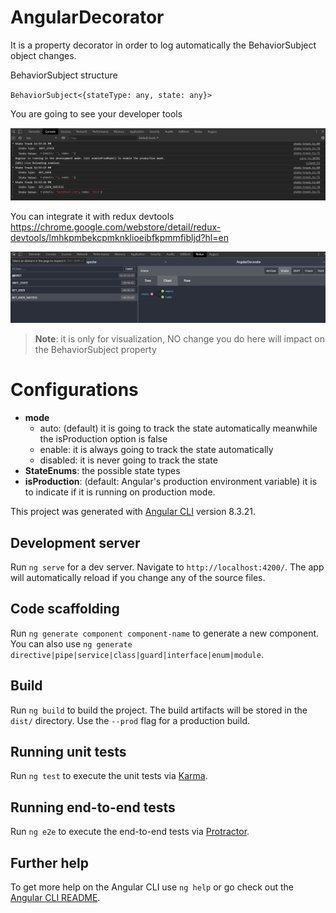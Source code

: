 # AngularDecorator

It is a property decorator in order to log automatically the BehaviorSubject object changes.

BehaviorSubject structure

`BehaviorSubject<{stateType: any, state: any}>`

You are going to see your developer tools

![Console Logs](screens/console.png)

You can integrate it with redux devtools https://chrome.google.com/webstore/detail/redux-devtools/lmhkpmbekcpmknklioeibfkpmmfibljd?hl=en

![Redux DevTools](screens/redux-devtools.png)

> **Note**:  it is only for visualization, NO change you do here will impact on the BehaviorSubject property

# Configurations

- **mode**
  - auto: (default) it is going to track the state automatically meanwhile the isProduction option is false
  - enable: it is always going to track the state automatically
  - disabled: it is never going to track the state
- **StateEnums**: the possible state types
- **isProduction**: (default: Angular's production environment variable) it is to indicate if it is running on production mode.


This project was generated with [Angular CLI](https://github.com/angular/angular-cli) version 8.3.21.

## Development server

Run `ng serve` for a dev server. Navigate to `http://localhost:4200/`. The app will automatically reload if you change any of the source files.

## Code scaffolding

Run `ng generate component component-name` to generate a new component. You can also use `ng generate directive|pipe|service|class|guard|interface|enum|module`.

## Build

Run `ng build` to build the project. The build artifacts will be stored in the `dist/` directory. Use the `--prod` flag for a production build.

## Running unit tests

Run `ng test` to execute the unit tests via [Karma](https://karma-runner.github.io).

## Running end-to-end tests

Run `ng e2e` to execute the end-to-end tests via [Protractor](http://www.protractortest.org/).

## Further help

To get more help on the Angular CLI use `ng help` or go check out the [Angular CLI README](https://github.com/angular/angular-cli/blob/master/README.md).
